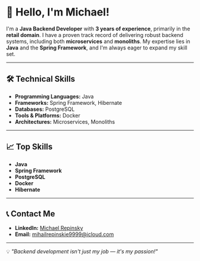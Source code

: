 # 👋 Hello, I'm Michael!

I'm a **Java Backend Developer** with **3 years of experience**, primarily in the **retail domain**. I have a proven track record of delivering robust backend systems, including both **microservices** and **monoliths**. My expertise lies in **Java** and the **Spring Framework**, and I'm always eager to expand my skill set.

---

## 🛠️ Technical Skills

- **Programming Languages:** Java
- **Frameworks:** Spring Framework, Hibernate
- **Databases:** PostgreSQL
- **Tools & Platforms:** Docker
- **Architectures:** Microservices, Monoliths

---

## 📈 Top Skills

- **Java**
- **Spring Framework**
- **PostgreSQL**
- **Docker**
- **Hibernate**

---

## 📞 Contact Me

- **LinkedIn:** [Michael Repinsky](https://linkedin.com/in/michael-repinsky-aaa9842b4)
- **Email:** [mihailrepinskie9999@icloud.com](mailto:mihailrepinskie9999@icloud.com)

---

💡 *"Backend development isn't just my job — it's my passion!"*


<!--
**Repinskie/Repinskie** is a ✨ _special_ ✨ repository because its `README.md` (this file) appears on your GitHub profile.

Here are some ideas to get you started:

- 🔭 I’m currently working on ...
- 🌱 I’m currently learning ...
- 👯 I’m looking to collaborate on ...
- 🤔 I’m looking for help with ...
- 💬 Ask me about ...
- 📫 How to reach me: ...
- 😄 Pronouns: ...
- ⚡ Fun fact: ...
-->
